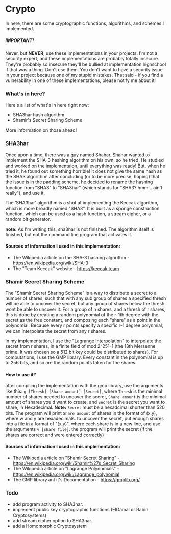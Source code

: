 # Crypto

In here, there are some cryptographic functions, algorithms, and schemes I implemented.
##### IMPORTANT!
Never, but **NEVER**, use these implementations in your projects. I'm not a security expert, and these implementations are probably totally insecure. They're probably so insecure they'll be bullied at implementation highschool if that was a thing. Don't use them. You don't want to have a security issue in your project because one of my stupid mistakes. That said - if you find a vulnerability in one of these implementations, please notify me about it!

### What's in here?
Here's a list of what's in here right now:
  - SHA3har hash algorithm
  - Shamir's Secret Sharing Scheme
  
 More information on those ahead!
 
 ### SHA3har 
 Once apon a time, there was a guy named Shahar. Shahar wanted to implement the SHA-3 hashing algorithm on his own, so he tried. He studied and worked on the implementaion, until everything was ready! But, when he tried it, he found out something horrible! it does not give the same hash as the SHA3 algorithm! after concluding (or to be more precise, hoping) that the issue is in the padding scheme, he decided to rename the hashing function from "SHA3" to "SHA3har" (which stands for "SHA3? hmm... ain't really"), and use it. 
 
 The 'SHA3har' algorithm is a shot at implementing the Keccak algorithm, which is more broadly named "SHA3". It is built as a sponge construction function, which can be used as a hash function, a stream cipher, or a random bit generator.
 
 **note:** As I'm writing this, sha3har is not finished. The algorithm itself is finished, but not the command line program that activates it. 
 #### Sources of information I used in this implementation:
 * The Wikipedia article on the SHA-3 hashing algorithm - https://en.wikipedia.org/wiki/SHA-3
 * The "Team Keccak" website - https://keccak.team
 
 ### Shamir Secret Sharing Scheme
 The "Shamir Secret Sharing Scheme" is a way to distribute a secret to a number of shares, such that with any sub group of shares a specified thresh will be able to uncover the secret, but any group of shares below the thresh wont be able to uncover it. 
For a group of n shares, and a thresh of r shares, this is done by creating a random polynomial of the r-1th degree with the secret as the free constant, and composing each "share" as a point in the polynomial. Because every r points specify a specific r-1 degree polynmial, we can interpolate the secret from any r shares.
 
In my implementation, I use the "Lagrange Interpolation" to interpolate the secret from r shares, in a finite field of mod 2^251-1 (the 13th Mersenne prime. It was chosen so a 512 bit key could be distributed to shares). For computations, I use the GMP library. Every constant in the polynomial is up to 256 bits, and so are the random points taken for the shares. 
 
 #### How to use it?
after compiling the implementation with the gmp library, use the arguments like this: ```g [Thresh] [Share amount] [Secret]```, where ```Thresh``` is the minimal number of shares needed to uncover the secret, ```Share amount``` is the minimal amount of shares you'd want to create, and ```Secret``` is the secret you want to share, in Hexadecimal. **Note:** ```Secret``` must be a hexadcimal shorter than 520 bits. The program will print ```Share amount``` of shares in the format of (x,y), where w and y are hexadecimals. to uncover the secret, put enough shares into a file in a format of "(x,y)", where each share is in a new line, and use the arguments ```v [share file]```. the program will print the secret (if the shares are correct and were entered correctly) 
 
 #### Sources of information I used in this implementation:
* The Wikipedia article on "Shamir Secret Sharing" - https://en.wikipedia.org/wiki/Shamir%27s_Secret_Sharing
* The Wikipedia article on "Lagrange Polynomials" - https://en.wikipedia.org/wiki/Lagrange_polynomial
* The GMP library ant it's Documentation - https://gmplib.org/

### Todo
* add program activity to SHA3har.
* implement public key cryptographic functions (ElGamal or Rabin Cryptosystems)
* add stream cipher option to SHA3har.
* add a Homomorphic Cryptosystem

